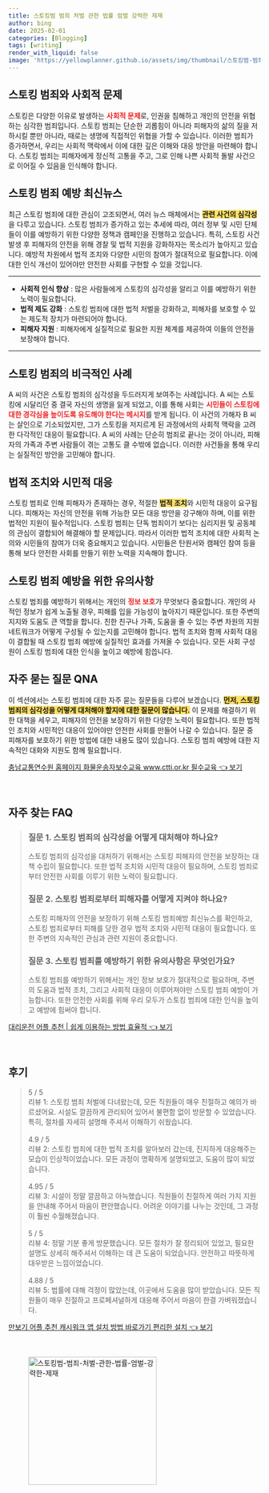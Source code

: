 ```yaml
---
title: 스토킹범 범죄 처벌 관한 법률 엄벌 강력한 제재
author: bing
date: 2025-02-01
categories: [Blogging]
tags: [writing]
render_with_liquid: false
image: 'https://yellowplanner.github.io/assets/img/thumbnail/스토킹범-범죄-처벌-관한-법률-엄벌-강력한-제재.webp'
---
```



<h2 id='스토킹_범죄와_사회적_문제'>스토킹 범죄와 사회적 문제</h2>

<p>스토킹은 다양한 이유로 발생하는 <b><span style="color: #ee2323;">사회적 문제</span></b>로, 인권을 침해하고 개인의 안전을 위협하는 심각한 범죄입니다. 스토킹 범죄는 단순한 괴롭힘이 아니라 피해자의 삶의 질을 저하시킬 뿐만 아니라, 때로는 생명에 직접적인 위협을 가할 수 있습니다. 이러한 범죄가 증가하면서, 우리는 사회적 맥락에서 이에 대한 깊은 이해와 대응 방안을 마련해야 합니다. 스토킹 범죄는 피해자에게 정신적 고통을 주고, 그로 인해 나쁜 사회적 돌발 사건으로 이어질 수 있음을 인식해야 합니다.</p>

<h2 id='스토킹_범죄_예방_최신뉴스'>스토킹 범죄 예방 최신뉴스</h2>

<p>최근 스토킹 범죄에 대한 관심이 고조되면서, 여러 뉴스 매체에서는 <b><span style="background-color: #ffe066;">관련 사건의 심각성</span></b>을 다루고 있습니다. 스토킹 범죄가 증가하고 있는 추세에 따라, 여러 정부 및 시민 단체들이 이를 예방하기 위한 다양한 정책과 캠페인을 진행하고 있습니다. 특히, 스토킹 사건 발생 후 피해자의 안전을 위해 경찰 및 법적 지원을 강화하자는 목소리가 높아지고 있습니다. 예방적 차원에서 법적 조치와 다양한 시민의 참여가 절대적으로 필요합니다. 이에 대한 인식 개선이 있어야만 안전한 사회를 구현할 수 있을 것입니다.</p>

<hr />

<ul>
    <li><b>사회적 인식 향상</b> : 많은 사람들에게 스토킹의 심각성을 알리고 이를 예방하기 위한 노력이 필요합니다.</li>
    <li><b>법적 제도 강화</b> : 스토킹 범죄에 대한 법적 처벌을 강화하고, 피해자를 보호할 수 있는 제도적 장치가 마련되어야 합니다.</li>
    <li><b>피해자 지원</b> : 피해자에게 실질적으로 필요한 지원 체계를 제공하여 이들의 안전을 보장해야 합니다.</li>
</ul>

<hr />

<h2 id='스토킹_범죄의_비극적인_사례'>스토킹 범죄의 비극적인 사례</h2>

<p>A 씨의 사건은 스토킹 범죄의 심각성을 두드러지게 보여주는 사례입니다. A 씨는 스토킹에 시달리던 중 결국 자신의 생명을 잃게 되었고, 이를 통해 사회는 <b><span style="color: #ee2323;">시민들이 스토킹에 대한 경각심을 높이도록 유도해야 한다는 메시지</span></b>를 받게 됩니다. 이 사건의 가해자 B 씨는 살인으로 기소되었지만, 그가 스토킹을 저지르게 된 과정에서의 사회적 맥락을 고려한 다각적인 대응이 필요합니다. A 씨의 사례는 단순히 범죄로 끝나는 것이 아니라, 피해자의 가족과 주변 사람들이 겪는 고통도 클 수밖에 없습니다. 이러한 사건들을 통해 우리는 실질적인 방안을 고민해야 합니다.</p>

<h2 id='법적_조치와_시민적_대응'>법적 조치와 시민적 대응</h2>

<p>스토킹 범죄로 인해 피해자가 존재하는 경우, 적절한 <b><span style="background-color: #ffe066;">법적 조치</span></b>와 시민적 대응이 요구됩니다. 피해자는 자신의 안전을 위해 가능한 모든 대응 방안을 강구해야 하며, 이를 위한 법적인 지원이 필수적입니다. 스토킹 범죄는 단독 범죄이기 보다는 심리지원 및 공동체의 관심이 결합되어 해결해야 할 문제입니다. 따라서 이러한 법적 조치에 대한 사회적 논의와 시민들의 참여가 더욱 중요해지고 있습니다. 시민들은 탄원서와 캠페인 참여 등을 통해 보다 안전한 사회를 만들기 위한 노력을 지속해야 합니다.</p>

<h2 id='스토킹_범죄_예방을_위한_유의사항'>스토킹 범죄 예방을 위한 유의사항</h2>

<p>스토킹 범죄를 예방하기 위해서는 개인의 <b><span style="color: #ee2323;">정보 보호</span></b>가 무엇보다 중요합니다. 개인의 사적인 정보가 쉽게 노출될 경우, 피해를 입을 가능성이 높아지기 때문입니다. 또한 주변의 지지와 도움도 큰 역할을 합니다. 친한 친구나 가족, 도움을 줄 수 있는 주변 차원의 지원 네트워크가 어떻게 구성될 수 있는지를 고민해야 합니다. 법적 조치와 함께 사회적 대응이 결합될 때 스토킹 범죄 예방에 실질적인 효과를 가져올 수 있습니다. 모든 사회 구성원이 스토킹 범죄에 대한 인식을 높이고 예방에 힘씁니다.</p>

<h2 id='자주_묻는_질문_QNA'>자주 묻는 질문 QNA</h2>

<p>이 섹션에서는 스토킹 범죄에 대한 자주 묻는 질문들을 다루어 보겠습니다. <b><span style="background-color: #ffe066;">먼저, 스토킹 범죄의 심각성을 어떻게 대처해야 할지에 대한 질문이 많습니다.</span></b> 이 문제를 해결하기 위한 대책을 세우고, 피해자의 안전을 보장하기 위한 다양한 노력이 필요합니다. 또한 법적인 조치와 시민적인 대응이 있어야만 안전한 사회를 만들어 나갈 수 있습니다. 질문 중 피해자를 보호하기 위한 방법에 대한 내용도 많이 있습니다. 스토킹 범죄 예방에 대한 지속적인 대화와 지원도 함께 필요합니다.</p>


<p><a class="click-button" title="충남교통연수원 홈페이지 화물운송자보수교육 www.ctti.or.kr 필수교육" href="https://yellowplanner.github.io/posts/%EC%B6%A9%EB%82%A8%EA%B5%90%ED%86%B5%EC%97%B0%EC%88%98%EC%9B%90-%ED%99%88%ED%8E%98%EC%9D%B4%EC%A7%80-%ED%99%94%EB%AC%BC%EC%9A%B4%EC%86%A1%EC%9E%90%EB%B3%B4%EC%88%98%EA%B5%90%EC%9C%A1-www.ctti.or.kr-%ED%95%84%EC%88%98%EA%B5%90%EC%9C%A1/" rel="dofollow">충남교통연수원 홈페이지 화물운송자보수교육 www.ctti.or.kr 필수교육 👈 보기</a></p><br>
<h2 id='자주_찾는_FAQ'>자주 찾는 FAQ</h2>
<div itemscope="" itemtype="https://schema.org/FAQPage"> 
<blockquote> 
<div itemscope="" itemprop="mainEntity" itemtype="https://schema.org/Question"> 
<h3 itemprop="name">질문 1. 스토킹 범죄의 심각성을 어떻게 대처해야 하나요? </h3> 
<div itemscope="" itemprop="acceptedAnswer" itemtype="https://schema.org/Answer"> 
<span itemprop="text"> 
<p>스토킹 범죄의 심각성을 대처하기 위해서는 스토킹 피해자의 안전을 보장하는 대책 수립이 필요합니다. 또한 법적 조치와 시민적 대응이 필요하며, 스토킹 범죄로부터 안전한 사회를 이루기 위한 노력이 필요합니다.</p> 
</span> 
</div> 
</div> 

<div itemscope="" itemprop="mainEntity" itemtype="https://schema.org/Question"> 
<h3 itemprop="name">질문 2. 스토킹 범죄로부터 피해자를 어떻게 지켜야 하나요? </h3> 
<div itemscope="" itemprop="acceptedAnswer" itemtype="https://schema.org/Answer"> 
<span itemprop="text"> 
<p>스토킹 피해자의 안전을 보장하기 위해 스토킹 범죄예방 최신뉴스를 확인하고, 스토킹 범죄로부터 피해를 당한 경우 법적 조치와 시민적 대응이 필요합니다. 또한 주변의 지속적인 관심과 관련 지원이 중요합니다.</p> 
</span> 
</div> 
</div> 

<div itemscope="" itemprop="mainEntity" itemtype="https://schema.org/Question"> 
<h3 itemprop="name">질문 3. 스토킹 범죄를 예방하기 위한 유의사항은 무엇인가요? </h3> 
<div itemscope="" itemprop="acceptedAnswer" itemtype="https://schema.org/Answer"> 
<span itemprop="text"> 
<p>스토킹 범죄를 예방하기 위해서는 개인 정보 보호가 절대적으로 필요하며, 주변의 도움과 법적 조치, 그리고 사회적 대응이 이루어져야만 스토킹 범죄 예방이 가능합니다. 또한 안전한 사회를 위해 우리 모두가 스토킹 범죄에 대한 인식을 높이고 예방에 힘써야 합니다.</p> 
</span> 
</div> 
</div> 
</blockquote> 
</div>
<p><a class="click-button" title="대리운전 어플 추천 | 쉽게 이용하는 방법 효율적" href="https://yellowplanner.github.io/posts/%EB%8C%80%EB%A6%AC%EC%9A%B4%EC%A0%84-%EC%96%B4%ED%94%8C-%EC%B6%94%EC%B2%9C-%EC%89%BD%EA%B2%8C-%EC%9D%B4%EC%9A%A9%ED%95%98%EB%8A%94-%EB%B0%A9%EB%B2%95-%ED%9A%A8%EC%9C%A8%EC%A0%81/" rel="dofollow">대리운전 어플 추천 | 쉽게 이용하는 방법 효율적 👈 보기</a></p><br>
<h2 id='후기'>후기</h2>
<div itemscope itemtype="https://schema.org/Product">
  <blockquote>
  <div itemprop="review" itemscope itemtype="https://schema.org/Review">
      <div itemprop="reviewRating" itemscope itemtype="https://schema.org/Rating"> <span itemprop="ratingValue">5</span> / <span itemprop="bestRating">5</span> </div>
      <span itemprop="reviewBody">리뷰 1: 스토킹 범죄 처벌에 다녀왔는데, 모든 직원들이 매우 친절하고 예의가 바르셨어요. 시설도 깔끔하게 관리되어 있어서 불편함 없이 방문할 수 있었습니다. 특히, 절차를 자세히 설명해 주셔서 이해하기 쉬웠습니다.</span>
  </div>
  <br>
  <div itemprop="review" itemscope itemtype="https://schema.org/Review">
      <div itemprop="reviewRating" itemscope itemtype="https://schema.org/Rating"> <span itemprop="ratingValue">4.9</span> / <span itemprop="bestRating">5</span> </div>
      <span itemprop="reviewBody">리뷰 2: 스토킹 범죄에 대한 법적 조치를 알아보러 갔는데, 진지하게 대응해주는 모습이 인상적이었습니다. 모든 과정이 명확하게 설명되었고, 도움이 많이 되었습니다.</span>
  </div>
  <br>
  <div itemprop="review" itemscope itemtype="https://schema.org/Review">
      <div itemprop="reviewRating" itemscope itemtype="https://schema.org/Rating"> <span itemprop="ratingValue">4.95</span> / <span itemprop="bestRating">5</span> </div>
      <span itemprop="reviewBody">리뷰 3: 시설이 정말 깔끔하고 아늑했습니다. 직원들이 친절하게 여러 가지 지원을 안내해 주어서 마음이 편안했습니다. 어려운 이야기를 나누는 것인데, 그 과정이 훨씬 수월해졌습니다.</span>
  </div>
  <br>
  <div itemprop="review" itemscope itemtype="https://schema.org/Review">
      <div itemprop="reviewRating" itemscope itemtype="https://schema.org/Rating"> <span itemprop="ratingValue">5</span> / <span itemprop="bestRating">5</span> </div>
      <span itemprop="reviewBody">리뷰 4: 정말 기분 좋게 방문했습니다. 모든 절차가 잘 정리되어 있었고, 필요한 설명도 상세히 해주셔서 이해하는 데 큰 도움이 되었습니다. 안전하고 따뜻하게 대우받은 느낌이었습니다.</span>
  </div>
  <br>
  <div itemprop="review" itemscope itemtype="https://schema.org/Review">
      <div itemprop="reviewRating" itemscope itemtype="https://schema.org/Rating"> <span itemprop="ratingValue">4.88</span> / <span itemprop="bestRating">5</span> </div>
      <span itemprop="reviewBody">리뷰 5: 법률에 대해 걱정이 많았는데, 이곳에서 도움을 많이 받았습니다. 모든 직원들이 매우 친절하고 프로페셔널하게 대응해 주어서 마음이 한결 가벼워졌습니다.</span>
  </div>
  </blockquote>
</div>
<p><a class="click-button" title="만보기 어플 추천 캐시워크 앱 설치 방법 바로가기 편리한 설치" href="https://yellowplanner.github.io/posts/%EB%A7%8C%EB%B3%B4%EA%B8%B0-%EC%96%B4%ED%94%8C-%EC%B6%94%EC%B2%9C-%EC%BA%90%EC%8B%9C%EC%9B%8C%ED%81%AC-%EC%95%B1-%EC%84%A4%EC%B9%98-%EB%B0%A9%EB%B2%95-%EB%B0%94%EB%A1%9C%EA%B0%80%EA%B8%B0-%ED%8E%B8%EB%A6%AC%ED%95%9C-%EC%84%A4%EC%B9%98/" rel="dofollow">만보기 어플 추천 캐시워크 앱 설치 방법 바로가기 편리한 설치 👈 보기</a></p><br>
<figure class="image"><img src="https://yellowplanner.github.io/assets/img/thumbnail/스토킹범-범죄-처벌-관한-법률-엄벌-강력한-제재.webp" alt="스토킹범-범죄-처벌-관한-법률-엄벌-강력한-제재" width="256" height="256"></figure>